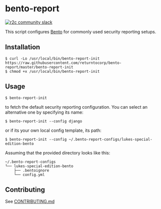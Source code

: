 # bento-report

[![r2c community slack](https://img.shields.io/badge/r2c_slack-join-brightgreen?style=for-the-badge&logo=slack&labelColor=4A154B)](https://join.slack.com/t/r2c-community/shared_invite/enQtNjU0NDYzMjAwODY4LWE3NTg1MGNhYTAwMzk5ZGRhMjQ2MzVhNGJiZjI1ZWQ0NjQ2YWI4ZGY3OGViMGJjNzA4ODQ3MjEzOWExNjZlNTA)

This script configures [Bento](https://github.com/returntocorp/bento)
for commonly used security reporting setups.

## Installation

```
$ curl -Lo /usr/local/bin/bento-report-init https://raw.githubusercontent.com/returntocorp/bento-report/master/bento-report-init
$ chmod +x /usr/local/bin/bento-report-init
```

## Usage

```
$ bento-report-init
```

to fetch the default security reporting configuration.
You can select an alternative one by specifying its name:

```
$ bento-report-init --config django
```

or if its your own local config template, its path:

```
$ bento-report-init --config ~/.bento-report-configs/lukes-special-edition-bento
```

Assuming that the provided directory looks like this:

```
~/.bento-report-configs
└── lukes-special-edition-bento
    ├── .bentoignore
    └── config.yml
```

## Contributing

See [CONTRIBUTING.md](CONTRIBUTING.md)
